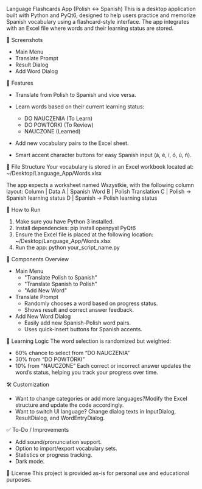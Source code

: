 Language Flashcards App (Polish ↔ Spanish)
This is a desktop application built with Python and PyQt6, designed to help users practice and memorize Spanish vocabulary using a flashcard-style interface. The app integrates with an Excel file where words and their learning status are stored.

📸 Screenshots
- Main Menu
- Translate Prompt
- Result Dialog
- Add Word Dialog

🧠 Features
- Translate from Polish to Spanish and vice versa.

- Learn words based on their current learning status:
    - DO NAUCZENIA (To Learn)
    - DO POWTÓRKI (To Review)
    - NAUCZONE (Learned)
- Add new vocabulary pairs to the Excel sheet.
- Smart accent character buttons for easy Spanish input (á, é, í, ó, ú, ñ).

📁 File Structure
Your vocabulary is stored in an Excel workbook located at:
    ~/Desktop/Language_App/Words.xlsx

The app expects a worksheet named Wszystkie, with the following column layout:
Column | Data
A | Spanish Word
B | Polish Translation
C | Polish → Spanish learning status
D | Spanish → Polish learning status

🚀 How to Run
1. Make sure you have Python 3 installed.
2. Install dependencies:
    pip install openpyxl PyQt6
3. Ensure the Excel file is placed at the following location:
    ~/Desktop/Language_App/Words.xlsx
4. Run the app:
    python your_script_name.py

🧩 Components Overview
- Main Menu
    - "Translate Polish to Spanish"
    - "Translate Spanish to Polish"
    - "Add New Word"
- Translate Prompt
    - Randomly chooses a word based on progress status.
    - Shows result and correct answer feedback.
- Add New Word Dialog
    - Easily add new Spanish-Polish word pairs.
    - Uses quick-insert buttons for Spanish accents.

🔄 Learning Logic
The word selection is randomized but weighted:
- 60% chance to select from “DO NAUCZENIA”
- 30% from “DO POWTÓRKI”
- 10% from “NAUCZONE”
Each correct or incorrect answer updates the word’s status, helping you track your progress over time.

🛠️ Customization
- Want to change categories or add more languages?Modify the Excel structure and update the code accordingly.
- Want to switch UI language? Change dialog texts in InputDialog, ResultDialog, and WordEntryDialog.

✅ To-Do / Improvements
- Add sound/pronunciation support.
- Option to import/export vocabulary sets.
- Statistics or progress tracking.
- Dark mode.

📃 License
This project is provided as-is for personal use and educational purposes.
